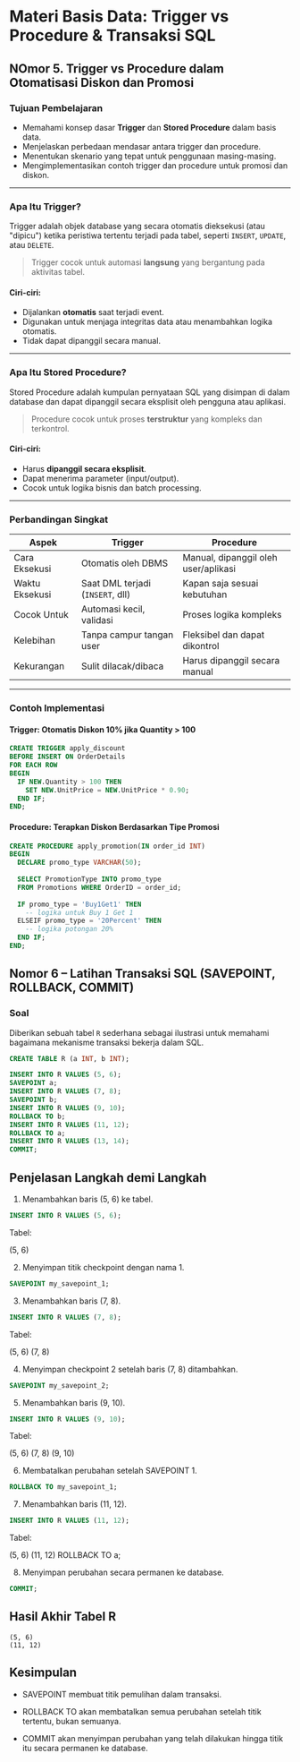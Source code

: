 #  Materi Basis Data: Trigger vs Procedure & Transaksi SQL

##  NOmor 5. Trigger vs Procedure dalam Otomatisasi Diskon dan Promosi

###  Tujuan Pembelajaran
- Memahami konsep dasar **Trigger** dan **Stored Procedure** dalam basis data.
- Menjelaskan perbedaan mendasar antara trigger dan procedure.
- Menentukan skenario yang tepat untuk penggunaan masing-masing.
- Mengimplementasikan contoh trigger dan procedure untuk promosi dan diskon.

---

### Apa Itu Trigger?

Trigger adalah objek database yang secara otomatis dieksekusi (atau "dipicu") ketika peristiwa tertentu terjadi pada tabel, seperti `INSERT`, `UPDATE`, atau `DELETE`.

> Trigger cocok untuk automasi **langsung** yang bergantung pada aktivitas tabel.

#### Ciri-ciri:
- Dijalankan **otomatis** saat terjadi event.
- Digunakan untuk menjaga integritas data atau menambahkan logika otomatis.
- Tidak dapat dipanggil secara manual.

---

###  Apa Itu Stored Procedure?

Stored Procedure adalah kumpulan pernyataan SQL yang disimpan di dalam database dan dapat dipanggil secara eksplisit oleh pengguna atau aplikasi.

> Procedure cocok untuk proses **terstruktur** yang kompleks dan terkontrol.

#### Ciri-ciri:
- Harus **dipanggil secara eksplisit**.
- Dapat menerima parameter (input/output).
- Cocok untuk logika bisnis dan batch processing.

---

###  Perbandingan Singkat

| Aspek                       | Trigger                         | Procedure                         |
|----------------------------|----------------------------------|-----------------------------------|
| Cara Eksekusi              | Otomatis oleh DBMS               | Manual, dipanggil oleh user/aplikasi |
| Waktu Eksekusi             | Saat DML terjadi (`INSERT`, dll) | Kapan saja sesuai kebutuhan       |
| Cocok Untuk                | Automasi kecil, validasi         | Proses logika kompleks            |
| Kelebihan                  | Tanpa campur tangan user         | Fleksibel dan dapat dikontrol     |
| Kekurangan                 | Sulit dilacak/dibaca             | Harus dipanggil secara manual     |

---

###  Contoh Implementasi

#### Trigger: Otomatis Diskon 10% jika Quantity > 100

```sql
CREATE TRIGGER apply_discount
BEFORE INSERT ON OrderDetails
FOR EACH ROW
BEGIN
  IF NEW.Quantity > 100 THEN
    SET NEW.UnitPrice = NEW.UnitPrice * 0.90;
  END IF;
END;
```
#### Procedure: Terapkan Diskon Berdasarkan Tipe Promosi
```sql
CREATE PROCEDURE apply_promotion(IN order_id INT)
BEGIN
  DECLARE promo_type VARCHAR(50);
  
  SELECT PromotionType INTO promo_type
  FROM Promotions WHERE OrderID = order_id;
  
  IF promo_type = 'Buy1Get1' THEN
    -- logika untuk Buy 1 Get 1
  ELSEIF promo_type = '20Percent' THEN
    -- logika potongan 20%
  END IF;
END;
```


##  Nomor 6 – Latihan Transaksi SQL (SAVEPOINT, ROLLBACK, COMMIT)

###  Soal
Diberikan sebuah tabel `R` sederhana sebagai ilustrasi untuk memahami bagaimana mekanisme transaksi bekerja dalam SQL.

```sql
CREATE TABLE R (a INT, b INT);

INSERT INTO R VALUES (5, 6);
SAVEPOINT a;
INSERT INTO R VALUES (7, 8);
SAVEPOINT b;
INSERT INTO R VALUES (9, 10);
ROLLBACK TO b;
INSERT INTO R VALUES (11, 12);
ROLLBACK TO a;
INSERT INTO R VALUES (13, 14);
COMMIT;
```
## Penjelasan Langkah demi Langkah

1. Menambahkan baris (5, 6) ke tabel.
     
```sql
INSERT INTO R VALUES (5, 6);
```
  Tabel:

  (5, 6)

2. Menyimpan titik checkpoint dengan nama 1.

```sql
SAVEPOINT my_savepoint_1;

```
3. Menambahkan baris (7, 8).
   
```sql
INSERT INTO R VALUES (7, 8);
```
  Tabel:
  
  (5, 6)
  (7, 8)

4. Menyimpan checkpoint 2 setelah baris (7, 8) ditambahkan.

```sql
SAVEPOINT my_savepoint_2;
```

5. Menambahkan baris (9, 10).

```sql
INSERT INTO R VALUES (9, 10);
```

  Tabel:
  
  (5, 6)
  (7, 8)
  (9, 10)

6. Membatalkan perubahan setelah SAVEPOINT 1.

```sql
ROLLBACK TO my_savepoint_1;
````

7. Menambahkan baris (11, 12).

```sql
INSERT INTO R VALUES (11, 12);
```

  Tabel:
  
  (5, 6)
  (11, 12)
  ROLLBACK TO a;

8. Menyimpan perubahan secara permanen ke database.

```sql
COMMIT;
```

## Hasil Akhir Tabel R
```
(5, 6)
(11, 12)
```
## Kesimpulan

- SAVEPOINT membuat titik pemulihan dalam transaksi.

- ROLLBACK TO akan membatalkan semua perubahan setelah titik tertentu, bukan semuanya.

- COMMIT akan menyimpan perubahan yang telah dilakukan hingga titik itu secara permanen ke database.




